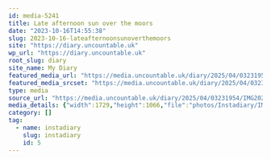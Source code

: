 ```yaml
---
id: media-5241
title: Late afternoon sun over the moors
date: "2023-10-16T14:55:38"
slug: 2023-10-16-lateafternoonsunoverthemoors
site: "https://diary.uncountable.uk"
wp_url: "https://diary.uncountable.uk"
root_slug: diary
site_name: My Diary
featured_media_url: "https://media.uncountable.uk/diary/2025/04/03231954/IMG20231016155538-edited.webp"
featured_media_srcset: "https://media.uncountable.uk/diary/2025/04/03231954/IMG20231016155538-edited-300x185.webp 300w, https://media.uncountable.uk/diary/2025/04/03231954/IMG20231016155538-edited-1024x631.webp 1024w, https://media.uncountable.uk/diary/2025/04/03231954/IMG20231016155538-edited-150x150.webp 150w, https://media.uncountable.uk/diary/2025/04/03231954/IMG20231016155538-edited-640x395.webp 640w, https://media.uncountable.uk/diary/2025/04/03231954/IMG20231016155538-edited.webp 1729w"
type: media
source_url: "https://media.uncountable.uk/diary/2025/04/03231954/IMG20231016155538-edited.webp"
media_details: {"width":1729,"height":1066,"file":"photos/Instadiary/IMG20231016155538-edited.webp","filesize":142634,"sizes":{"medium":{"file":"IMG20231016155538-edited-300x185.webp","width":300,"height":185,"filesize":14566,"mime_type":"image/webp","source_url":"https://media.uncountable.uk/diary/2025/04/03231954/IMG20231016155538-edited-300x185.webp"},"large":{"file":"IMG20231016155538-edited-1024x631.webp","width":1024,"height":631,"filesize":124058,"mime_type":"image/webp","source_url":"https://media.uncountable.uk/diary/2025/04/03231954/IMG20231016155538-edited-1024x631.webp"},"thumbnail":{"file":"IMG20231016155538-edited-150x150.webp","width":150,"height":150,"filesize":6364,"mime_type":"image/webp","source_url":"https://media.uncountable.uk/diary/2025/04/03231954/IMG20231016155538-edited-150x150.webp"},"mobwidth":{"file":"IMG20231016155538-edited-640x395.webp","width":640,"height":395,"filesize":56874,"mime_type":"image/webp","source_url":"https://media.uncountable.uk/diary/2025/04/03231954/IMG20231016155538-edited-640x395.webp"},"full":{"file":"IMG20231016155538-edited.webp","width":1729,"height":1066,"mime_type":"image/webp","source_url":"https://media.uncountable.uk/diary/2025/04/03231954/IMG20231016155538-edited.webp"}},"image_meta":{"aperture":"0","credit":"","camera":"","caption":"","created_timestamp":"0","copyright":"","focal_length":"0","iso":"0","shutter_speed":"0","title":"","orientation":"0","keywords":[]}}
category: []
tag:
  - name: instadiary
    slug: instadiary
    id: 5
---
```


